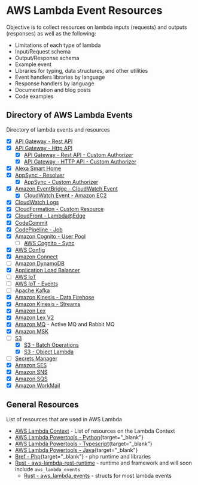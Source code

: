 # AWS Lambda Event Resources

Objective is to collect resources on lambda inputs (requests) and outputs (responses) as well as the following:

- Limitations of each type of lambda
- Input/Request schema
- Output/Response schema
- Example event
- Libraries for typing, data structures, and other utilities
- Event handlers libraries by language
- Response handlers by language
- Documentation and blog posts
- Code examples

## Directory of AWS Lambda Events

Directory of lambda events and resources

- [x] [API Gateway - Rest API](./api-rest.md)
- [X] [API Gateway - Http API](./api-http-api.md)
    - [X] [API Gateway - Rest API - Custom Authorizer](./api-customer-authorizer-rest.md)
    - [X] [API Gateway - HTTP API - Custom Authorizer](./api-customer-authorizer-http.md)
- [X] [Alexa Smart Home](./alexa-smart-home.md)
- [X] [AppSync - Resolver](./appsync-resolver.md)
    - [X] [AppSync - Custom Authorizer](./appsync-authorizer.md)
- [X] [Amazon EventBridge - CloudWatch Event](./event-bridge.md)
    - [X] [CloudWatch Event - Amazon EC2](./event-bridge.md#ec2-instance-state-change-event)
- [X] [CloudWatch Logs](./cloudwatch-logs.md)
- [X] [CloudFormation - Custom Resource](./cloudformation.md)
- [X] [CloudFront - Lambda@Edge](./cloudfront-lambda-edge.md)
- [X] [CodeCommit](./code-commit.md)
- [X] [CodePipeline - Job](./code-pipeline-job.md)
- [X] [Amazon Cognito - User Pool](./cognito-user-pool.md)
    - [ ] [AWS Cognito - Sync](./cognito-events.md)
- [X] [AWS Config](./config.md)
- [X] [Amazon Connect](./connect.md)
- [ ] [Amazon DynamoDB](./dynamodb.md)
- [X] [Application Load Balancer](./alb.md)
- [ ] [AWS IoT](./iot.md)
- [ ] [AWS IoT - Events](./iot-events.md)
- [ ] [Apache Kafka](./apache-kafka.md)
- [X] [Amazon Kinesis - Data Firehose](./kinesis-firehose.md)
- [X] [Amazon Kinesis - Streams](./kinesis-streams.md)
- [X] [Amazon Lex](./lex.md)
- [X] [Amazon Lex V2](./lex-v2.md)
- [X] [Amazon MQ](./mq.md) - Active MQ and Rabbit MQ
- [X] [Amazon MSK](./amazon-msk.md)
- [ ] [S3](./s3.md)
    - [X] [S3 - Batch Operations](./s3-batch.md)
    - [X] [S3 - Object Lambda](./s3-object-lambda.md)
- [ ] [Secrets Manager](./secrets-manager.md)
- [X] [Amazon SES](./ses.md)
- [X] [Amazon SNS](./sns.md)
- [X] [Amazon SQS](./sqs.md)
- [X] [Amazon WorkMail](./work-mail.md)

## General Resources

List of resources that are used in AWS Lambda

- [AWS Lambda Context](./lambda-context.md) - List of resources on the Lambda Context
- [AWS Lambda Powertools - Python](https://awslabs.github.io/aws-lambda-powertools-python/latest/){target="_blank"}
- [AWS Lambda Powertools - Typescript](https://awslabs.github.io/aws-lambda-powertools-typescript/latest/){target="_blank"}
- [AWS Lambda Powertools - Java](https://awslabs.github.io/aws-lambda-powertools-java/){target="_blank"}
- [Bref - Php](https://bref.sh/){target="_blank"} - php runtime and libraries
- [Rust - aws-lambda-rust-runtime](https://github.com/awslabs/aws-lambda-rust-runtime) - runtime and framework and will soon include `aws_lambda_events` 
    - [Rust - aws_lambda_events](https://github.com/LegNeato/aws-lambda-events) - structs for most lambda events
